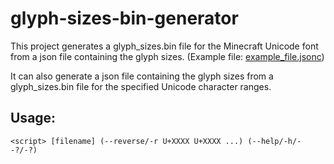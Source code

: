 # glyph-sizes-bin-generator

This project generates a glyph_sizes.bin file for the Minecraft Unicode font from a json file containing the glyph sizes. (Example file: [example_file.jsonc](./example_file.jsonc))

It can also generate a json file containing the glyph sizes from a glyph_sizes.bin file for the specified Unicode character ranges.

## Usage:

`<script> [filename] (--reverse/-r U+XXXX U+XXXX ...) (--help/-h/--?/-?)`
